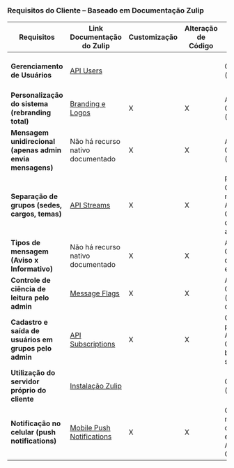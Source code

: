 ### Requisitos do Cliente – Baseado em Documentação Zulip

| Requisitos                                                 | Link Documentação do Zulip                                                                 | Customização | Alteração de Código | O que pode ser feito | Disponibilidade no App Oficial |
|------------------------------------------------------------|--------------------------------------------------------------------------------------------|--------------|---------------------|---------------------|--------------------------------|
| **Gerenciamento de Usuários**                              | [API Users](https://zulip.com/api/get-users)                                               |              |                     | Configuração (painel admin) | **Existe** – gerenciamento básico já disponível |
| **Personalização do sistema (rebranding total)**           | [Branding e Logos](https://zulip.readthedocs.io/en/latest/production/custom-branding.html) | X            | X                   | Alteração de Código (HTML/CSS) | **Parcial** – apenas logo e cores básicas |
| **Mensagem unidirecional (apenas admin envia mensagens)**  | Não há recurso nativo documentado                                                          | X            | X                   | Alteração de Código (backend/ACL) | **Não existe** – precisa ser desenvolvido |
| **Separação de grupos (sedes, cargos, temas)**             | [API Streams](https://zulip.com/api/get-streams)                                           | X            | X                   | Parcial: Configuração nativa + Alteração de Código para controle avançado | **Parcial** – streams existem, mas sem lógica avançada |
| **Tipos de mensagem (Aviso x Informativo)**                | Não há recurso nativo documentado                                                          | X            | X                   | Alteração de Código (lógica de mensagens e UI) | **Não existe** – precisa ser desenvolvido |
| **Controle de ciência de leitura pelo admin**              | [Message Flags](https://zulip.com/api/update-message-flags)                                | X            | X                   | Alteração de Código (relatórios customizados) | **Parcial** – leitura individual existe, mas não por grupo |
| **Cadastro e saída de usuários em grupos pelo admin**      | [API Subscriptions](https://zulip.com/api/add-subscriptions)                               | X            | X                   | Configuração parcial + Alteração de Código para bloqueio de saída | **Parcial** – admin pode adicionar, mas não bloquear saída |
| **Utilização do servidor próprio do cliente**              | [Instalação Zulip](https://zulip.readthedocs.io/en/latest/production/install.html)         |              |                     | Configuração (infraestrutura) | **Existe** – nativo, instalação em servidor próprio |
| **Notificação no celular (push notifications)**            | [Mobile Push Notifications](https://zulip.readthedocs.io/en/latest/production/mobile-push-notifications.html) | X | X | Configuração nativa; customização exige Alteração de Código | **Existe** – nativo, mas sem personalização |
